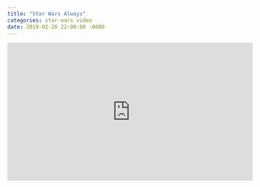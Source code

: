```yaml
---
title: "Star Wars Always"
categories: star-wars video
date: 2019-02-26 22:00:00 -0000
---
```

<div>
<iframe width="560" height="315" src="https://www.youtube-nocookie.com/embed/JdoWJywrOuw" frameborder="0" allow="accelerometer; autoplay; encrypted-media; gyroscope; picture-in-picture" allowfullscreen></iframe>
</div>
